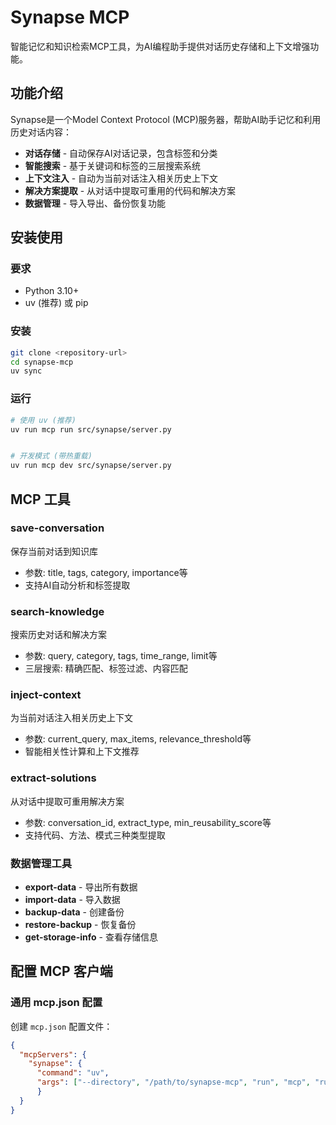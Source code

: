 # Synapse MCP

智能记忆和知识检索MCP工具，为AI编程助手提供对话历史存储和上下文增强功能。

## 功能介绍

Synapse是一个Model Context Protocol (MCP)服务器，帮助AI助手记忆和利用历史对话内容：

- **对话存储** - 自动保存AI对话记录，包含标签和分类
- **智能搜索** - 基于关键词和标签的三层搜索系统
- **上下文注入** - 自动为当前对话注入相关历史上下文
- **解决方案提取** - 从对话中提取可重用的代码和解决方案
- **数据管理** - 导入导出、备份恢复功能

## 安装使用

### 要求
- Python 3.10+
- uv (推荐) 或 pip

### 安装
```bash
git clone <repository-url>
cd synapse-mcp
uv sync
```

### 运行
```bash
# 使用 uv (推荐)
uv run mcp run src/synapse/server.py


# 开发模式 (带热重载)
uv run mcp dev src/synapse/server.py
```

## MCP 工具

### save-conversation
保存当前对话到知识库
- 参数: title, tags, category, importance等
- 支持AI自动分析和标签提取

### search-knowledge  
搜索历史对话和解决方案
- 参数: query, category, tags, time_range, limit等
- 三层搜索: 精确匹配、标签过滤、内容匹配

### inject-context
为当前对话注入相关历史上下文
- 参数: current_query, max_items, relevance_threshold等
- 智能相关性计算和上下文推荐

### extract-solutions
从对话中提取可重用解决方案
- 参数: conversation_id, extract_type, min_reusability_score等
- 支持代码、方法、模式三种类型提取

### 数据管理工具
- **export-data** - 导出所有数据
- **import-data** - 导入数据
- **backup-data** - 创建备份
- **restore-backup** - 恢复备份
- **get-storage-info** - 查看存储信息

## 配置 MCP 客户端

### 通用 mcp.json 配置

创建 `mcp.json` 配置文件：

```json
{
  "mcpServers": {
    "synapse": {
      "command": "uv",
      "args": ["--directory", "/path/to/synapse-mcp", "run", "mcp", "run", "/path/to/synapse-mcp/src/synapse/server.py"]
      }
  }
}
```
